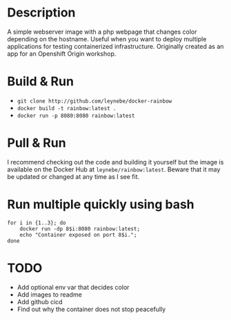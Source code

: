 # Description

A simple webserver image with a php webpage that changes color depending on the hostname.
Useful when you want to deploy multiple applications for testing containerized infrastructure.
Originally created as an app for an Openshift Origin workshop.

# Build & Run

* `git clone http://github.com/leynebe/docker-rainbow`
* `docker build -t rainbow:latest .`
* `docker run -p 8080:8080 rainbow:latest`

# Pull & Run

I recommend checking out the code and building it yourself but the image is available on the Docker Hub at `leynebe/rainbow:latest`. 
Beware that it may be updated or changed at any time as I see fit.

# Run multiple quickly using bash

```
for i in {1..3}; do
	docker run -dp 8$i:8080 rainbow:latest;
	echo "Container exposed on port 8$i.";
done
```

# TODO

* Add optional env var that decides color
* Add images to readme
* Add github cicd
* Find out why the container does not stop peacefully
